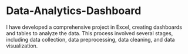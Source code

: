 # Data-Analytics-Dashboard
I have developed a comprehensive project in Excel, creating dashboards and tables to analyze the data. This process involved several stages, including data collection, data preprocessing, data cleaning, and data visualization.

